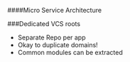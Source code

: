 ####Micro Service Architecture

###Dedicated VCS roots

<ul>
<li class="fragment fadein">Separate Repo per app</li>
<li class="fragment fadein">Okay to duplicate domains!</li>
<li class="fragment fadein">Common modules can be extracted</li>
</ul>
